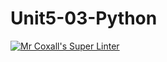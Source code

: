 # Unit5-03-Python
[![Mr Coxall's Super Linter](https://github.com/ICS3U-Programming-KevinC/Unit5-03-Python/workflows/Mr%20Coxall's%20Super%20Linter/badge.svg)](https://github.com/ICS3U-Programming-KevinC/Unit5-03-Python/actions/)
